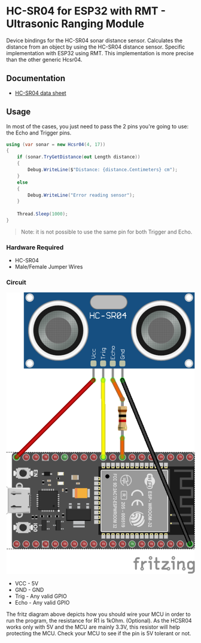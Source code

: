 ﻿# HC-SR04 for ESP32 with RMT - Ultrasonic Ranging Module

Device bindings for the HC-SR04 sonar distance sensor. Calculates the distance from an object by using the HC-SR04 distance sensor. Specific implementation with ESP32 using RMT. This implementation is more precise than the other generic Hcsr04.

## Documentation

* [HC-SR04 data sheet](https://components101.com/sites/default/files/component_datasheet/HCSR04%20Datasheet.pdf)

## Usage

In most of the cases, you just need to pass the 2 pins you're going to use: the Echo and Trigger pins.

```csharp
using (var sonar = new Hcsr04(4, 17))
{
    if (sonar.TryGetDistance(out Length distance))
    {
        Debug.WriteLine($"Distance: {distance.Centimeters} cm");
    }
    else
    {
        Debug.WriteLine("Error reading sensor");
    }

    Thread.Sleep(1000);
}
```

> Note: it is not possible to use the same pin for both Trigger and Echo.

### Hardware Required

* HC-SR04
* Male/Female Jumper Wires

### Circuit

![Fritz diagram](./raspberry_hc-sr04.png)

* VCC - 5V
* GND - GND
* Trig - Any valid GPIO
* Echo - Any valid GPIO

The fritz diagram above depicts how you should wire your MCU in order to run the program, the resistance for R1 is 1kOhm. (Optional). As the HCSR04 works only with 5V and the MCU are mainly 3.3V, this resistor will help protecting the MCU. Check your MCU to see if the pin is 5V tolerant or not.
